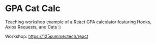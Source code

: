 # GPA Cat Calc

Teaching workshop example of a React GPA calculator featuring Hooks, Axios Requests, and Cats :) 

Workshop: <https://125summer.tech/react>
